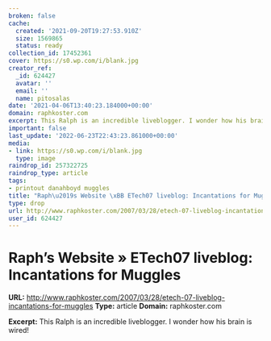 ```yaml
---
broken: false
cache:
  created: '2021-09-20T19:27:53.910Z'
  size: 1569865
  status: ready
collection_id: 17452361
cover: https://s0.wp.com/i/blank.jpg
creator_ref:
  _id: 624427
  avatar: ''
  email: ''
  name: pitosalas
date: '2021-04-06T13:40:23.184000+00:00'
domain: raphkoster.com
excerpt: This Ralph is an incredible liveblogger. I wonder how his brain is wired!
important: false
last_update: '2022-06-23T22:43:23.861000+00:00'
media:
- link: https://s0.wp.com/i/blank.jpg
  type: image
raindrop_id: 257322725
raindrop_type: article
tags:
- printout danahboyd muggles
title: "Raph\u2019s Website \xBB ETech07 liveblog: Incantations for Muggles"
type: drop
url: http://www.raphkoster.com/2007/03/28/etech-07-liveblog-incantations-for-muggles
user_id: 624427
---
```


# Raph’s Website » ETech07 liveblog: Incantations for Muggles

**URL:** http://www.raphkoster.com/2007/03/28/etech-07-liveblog-incantations-for-muggles
**Type:** article
**Domain:** raphkoster.com

**Excerpt:** This Ralph is an incredible liveblogger. I wonder how his brain is wired!
